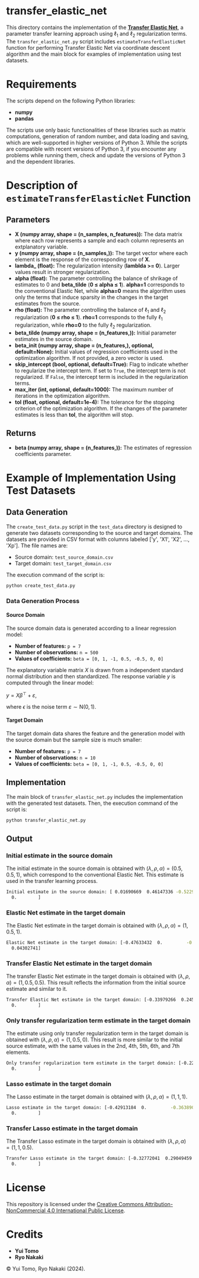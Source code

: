 # transfer_elastic_net

This directory contains the implementation of the [**Transfer Elastic Net**](https://doi.org/10.1101/2024.05.19.594899), a parameter transfer learning approach using $\ell_1$ and $\ell_2$ regularization terms.
The `transfer_elastic_net.py` script includes `estimateTransferElasticNet` function for performing Transfer Elastic Net via coordinate descent algorithm and the main block for examples of implementation using test datasets.


# Requirements

The scripts depend on the following Python libraries:

- **numpy**
- **pandas**

The scripts use only basic functionalities of these libraries such as matrix computations, generation of random number, and data loading and saving, which are well-supported in higher versions of Python 3.
While the scripts are compatible with recent versions of Python 3, if you encounter any problems while running them, check and update the versions of Python 3 and the dependent libraries.


# Description of `estimateTransferElasticNet` Function

## Parameters

- **X (numpy array, shape = (n_samples, n_features)):** The data matrix where each row represents a sample and each column represents an extplanatory variable.
- **y (numpy array, shape = (n_samples,)):** The target vector where each element is the response of the corresponding row of **X**.
- **lambda_ (float):** The regularization intensity (**lamblda >= 0**). Larger values result in stronger regularization.
- **alpha (float):** The parameter controlling the balance of shrikage of estimates to 0 and **beta_tilde** (**0 ≤ alpha ≤ 1**). **alpha=1** corresponds to the conventional Elastic Net, while **alpha=0** means the algorithm uses only the terms that induce sparsity in the changes in the target estimates from the source.
- **rho (float):** The parameter controlling the balance of $\ell_1$ and $\ell_2$ regularization (**0 ≤ rho ≤ 1**). **rho=1** corresponds to the fully $\ell_1$ regularization, while **rho=0** to the fully $\ell_2$ regularization.
- **beta_tilde (numpy array, shape = (n_features,)):** Initial parameter estimates in the source domain.
- **beta_init (numpy array, shape = (n_features,), optional, default=None):** Initial values of regression coefficients used in the optimization algorithm. If not provided, a zero vector is used.
- **skip_intercept (bool, optional, default=True):** Flag to indicate whether to regularize the intercept term. If set to `True`, the intercept term is not regularized. If `False`, the intercept term is included in the regularization terms.
- **max_iter (int, optional, default=1000):** The maximum number of iterations in the optimization algorithm.
- **tol (float, optional, default=1e-4):** The tolerance for the stopping criterion of the optimization algorithm. If the changes of the parameter estimates is less than **tol**, the algorithm will stop.

## Returns

- **beta (numpy array, shape = (n_features,)):** The estimates of regression coefficients parameter.


# Example of Implementation Using Test Datasets

## Data Generation

The `create_test_data.py` script in the `test_data` directory is designed to generate two datasets corresponding to the source and target domains.
The datasets are provided in CSV format with columns labeled ['y', 'X1', 'X2', ..., 'Xp'].
The file names are:

- Source domain: `test_source_domain.csv`
- Target domain: `test_target_domain.csv`

The execution command of the script is:

```bash
python create_test_data.py
```

### Data Generation Process

#### Source Domain
The source domain data is generated according to a linear regression model:
- **Number of features:** `p = 7`
- **Number of observations:** `n = 500`
- **Values of coefficients:** `beta = [0, 1, -1, 0.5, -0.5, 0, 0]`

The explanatory variable matrix $X$ is drawn from a independent standard normal distribution and then standardized.
The response variable $y$ is computed through the linear model:

$y = X \beta^{\top} + \varepsilon$,

where $\epsilon$ is the noise term $\varepsilon \sim \mathrm{N}(0, 1)$.

#### Target Domain
The target domain data shares the feature and the generation model with the source domain but the sample size is much smaller:
- **Number of features:** `p = 7`
- **Number of observations:** `n = 10`
- **Values of coefficients:** `beta = [0, 1, -1, 0.5, -0.5, 0, 0]`

## Implementation

The main block of `transfer_elastic_net.py` includes the implementation with the generated test datasets.
Then, the execution command of the script is:

```bash
python transfer_elastic_net.py
```

## Output

### Initial estimate in the source domain

The initial estimate in the source domain is obtained with $(\lambda,\rho,\alpha)=(0.5,0.5,1)$, which correspond to the conventional Elastic Net.
This estimate is used in the transfer learning process.

```bash
Initial estimate in the source domain: [ 0.01690669  0.46147336 -0.52298964  0.19814112 -0.19001265  0.
  0.        ]
```

### Elastic Net estimate in the target domain

The Elastic Net estimate in the target domain is obtained with $(\lambda,\rho,\alpha)=(1,0.5,1)$.

```bash
Elastic Net estimate in the target domain: [-0.47633432  0.         -0.35490085  0.1579884  -0.11971403  0.
  0.04302741]
```

### Transfer Elastic Net estimate in the target domain

The transfer Elastic Net estimate in the target domain is obtained with $(\lambda,\rho,\alpha)=(1,0.5,0.5)$.
This result reflects the information from the initial source estimate and similar to it.

```bash
Transfer Elastic Net estimate in the target domain: [-0.33979266  0.24550914 -0.52944967  0.17937543 -0.14250949  0.
  0.        ]
```

### Only transfer regularization term estimate in the target domain

The estimate using only transfer regularization term in the target domain is obtained with $(\lambda,\rho,\alpha)=(1,0.5,0)$.
This result is more similar to the initial source estimate, with the same values in the 2nd, 4th, 5th, 6th, and 7th elements.

```bash
Only transfer regularization term estimate in the target domain: [-0.22924641  0.46147336 -0.68692759  0.19814112 -0.19001265  0.
  0.        ]
```

### Lasso estimate in the target domain

The Lasso estimate in the target domain is obtained with $(\lambda,\rho,\alpha)=(1,1,1)$.

```bash
Lasso estimate in the target domain: [-0.42913184  0.         -0.36389008  0.          0.          0.
  0.        ]
```

### Transfer Lasso estimate in the target domain

The Transfer Lasso estimate in the target domain is obtained with $(\lambda,\rho,\alpha)=(1,1,0.5)$.

```bash
Transfer Lasso estimate in the target domain: [-0.32772041  0.29049459 -0.52298964  0.19814112 -0.19001265  0.
  0.        ]
```


# License

This repository is licensed under the [Creative Commons Attribution-NonCommercial 4.0 International Public License](LICENSE).


# Credits

- **Yui Tomo**
- **Ryo Nakaki**

© Yui Tomo, Ryo Nakaki (2024).
